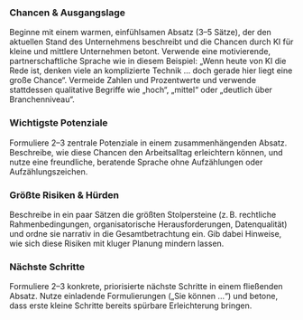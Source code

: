 <h3>Chancen & Ausgangslage</h3>
<p>Beginne mit einem warmen, einfühlsamen Absatz (3–5 Sätze), der den aktuellen Stand des Unternehmens beschreibt und die Chancen durch KI für kleine und mittlere Unternehmen betont. Verwende eine motivierende, partnerschaftliche Sprache wie in diesem Beispiel: „Wenn heute von KI die Rede ist, denken viele an komplizierte Technik … doch gerade hier liegt eine große Chance“. Vermeide Zahlen und Prozentwerte und verwende stattdessen qualitative Begriffe wie „hoch“, „mittel“ oder „deutlich über Branchenniveau“.</p>

<h3>Wichtigste Potenziale</h3>
<p>Formuliere 2–3 zentrale Potenziale in einem zusammenhängenden Absatz. Beschreibe, wie diese Chancen den Arbeitsalltag erleichtern können, und nutze eine freundliche, beratende Sprache ohne Aufzählungen oder Aufzählungszeichen.</p>

<h3>Größte Risiken & Hürden</h3>
<p>Beschreibe in ein paar Sätzen die größten Stolpersteine (z. B. rechtliche Rahmenbedingungen, organisatorische Herausforderungen, Datenqualität) und ordne sie narrativ in die Gesamtbetrachtung ein. Gib dabei Hinweise, wie sich diese Risiken mit kluger Planung mindern lassen.</p>

<h3>Nächste Schritte</h3>
<p>Formuliere 2–3 konkrete, priorisierte nächste Schritte in einem fließenden Absatz. Nutze einladende Formulierungen („Sie können …“) und betone, dass erste kleine Schritte bereits spürbare Erleichterung bringen.</p>

